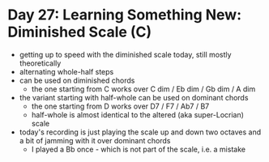 # Day 27: Learning Something New: Diminished Scale (C)

- getting up to speed with the diminished scale today, still mostly theoretically
- alternating whole-half steps
- can be used on diminished chords
  -  the one starting from C works over C dim / Eb dim / Gb dim / A dim
- the variant starting with half-whole can be used on dominant chords
  - the one starting from D works over D7 / F7 / Ab7 / B7
  - half-whole is almost identical to the altered (aka super-Locrian) scale
- today's recording is just playing the scale up and down two octaves and a bit of jamming with it over dominant chords
  - I played a Bb once - which is not part of the scale, i.e. a mistake
